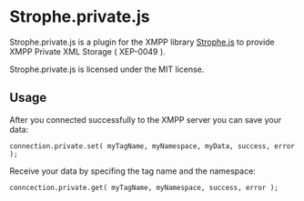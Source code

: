 # Strophe.private.js

Strophe.private.js is a plugin for the XMPP library [Strophe.js](http://code.stanziq.com/strophe) 
to provide XMPP Private XML Storage ( XEP-0049 ).

Strophe.private.js is licensed under the MIT license.

## Usage

After you connected successfully to the XMPP server you can save your data:

    connection.private.set( myTagName, myNamespace, myData, success, error );

Receive your data by specifing the tag name and the namespace:

    conncection.private.get( myTagName, myNamespace, success, error );